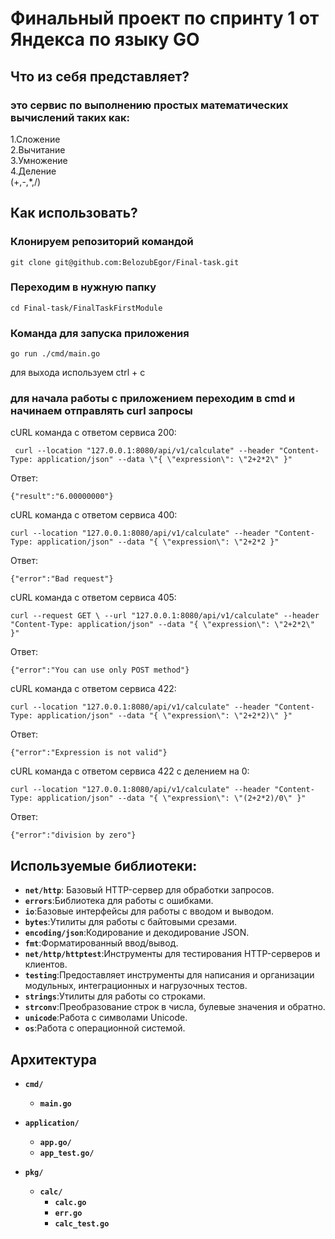 # Финальный проект по спринту 1 от Яндекса по языку GO
## Что из себя представляет?
### это сервис по выполнению простых математических вычислений таких как:</br>
1.Сложение </br>
2.Вычитание </br>
3.Умножение </br>
4.Деление </br>
(+,-,*,/) </br> 

## Как использовать?

### Клонируем репозиторий командой 
```
git clone git@github.com:BelozubEgor/Final-task.git
```
### Переходим в нужную папку
```
cd Final-task/FinalTaskFirstModule
```
### Команда для запуска приложения

```
go run ./cmd/main.go
```
для выхода используем ctrl + c
### для начала работы с приложением переходим в cmd и начинаем отправлять curl запросы

cURL команда с ответом сервиса 200:

```
 curl --location "127.0.0.1:8080/api/v1/calculate" --header "Content-Type: application/json" --data \"{ \"expression\": \"2+2*2\" }"
```
Ответ:

```
{"result":"6.00000000"}
```

cURL команда с ответом сервиса 400:
```
curl --location "127.0.0.1:8080/api/v1/calculate" --header "Content-Type: application/json" --data "{ \"expression\": \"2+2*2 }"
```
Ответ:
```
{"error":"Bad request"}
```

cURL команда с ответом сервиса 405:
```
curl --request GET \ --url "127.0.0.1:8080/api/v1/calculate" --header "Content-Type: application/json" --data "{ \"expression\": \"2+2*2\" }"
```
Ответ:
```
{"error":"You can use only POST method"}
```

cURL команда с ответом сервиса 422:
```
curl --location "127.0.0.1:8080/api/v1/calculate" --header "Content-Type: application/json" --data "{ \"expression\": \"2+2*2)\" }"
```
Ответ:
```
{"error":"Expression is not valid"}
```

cURL команда с ответом сервиса 422 с делением на 0:
```
curl --location "127.0.0.1:8080/api/v1/calculate" --header "Content-Type: application/json" --data "{ \"expression\": \"(2+2*2)/0\" }"
```
Ответ:
```
{"error":"division by zero"}
```

## Используемые библиотеки:
- **`net/http`**: Базовый HTTP-сервер для обработки запросов.
- **`errors`**:Библиотека для работы с ошибками.
- **`io`**:Базовые интерфейсы для работы с вводом и выводом.
- **`bytes`**:Утилиты для работы с байтовыми срезами.
- **`encoding/json`**:Кодирование и декодирование JSON.
- **`fmt`**:Форматированный ввод/вывод.
- **`net/http/httptest`**:Инструменты для тестирования HTTP-серверов и клиентов.
- **`testing`**:Предоставляет инструменты для написания и организации модульных, интеграционных и нагрузочных тестов.
- **`strings`**:Утилиты для работы со строками.
- **`strconv`**:Преобразование строк в числа, булевые значения и обратно.
- **`unicode`**:Работа с символами Unicode.
- **`os`**:Работа с операционной системой.

## Архитектура 

- **`cmd/`**
  - **`main.go`**
  
- **`application/`**
  - **`app.go/`**
  - **`app_test.go/`**
- **`pkg/`**
  - **`calc/`**
    - **`calc.go`**
    - **`err.go`**
    - **`calc_test.go`**
